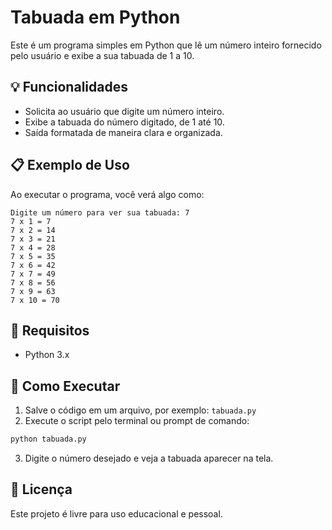 # Tabuada em Python

Este é um programa simples em Python que lê um número inteiro fornecido pelo usuário e exibe a sua tabuada de 1 a 10.

## 💡 Funcionalidades

- Solicita ao usuário que digite um número inteiro.
- Exibe a tabuada do número digitado, de 1 até 10.
- Saída formatada de maneira clara e organizada.

## 📋 Exemplo de Uso

Ao executar o programa, você verá algo como:

```
Digite um número para ver sua tabuada: 7
7 x 1 = 7
7 x 2 = 14
7 x 3 = 21
7 x 4 = 28
7 x 5 = 35
7 x 6 = 42
7 x 7 = 49
7 x 8 = 56
7 x 9 = 63
7 x 10 = 70
```

## 🧰 Requisitos

- Python 3.x

## 🚀 Como Executar

1. Salve o código em um arquivo, por exemplo: `tabuada.py`
2. Execute o script pelo terminal ou prompt de comando:

```bash
python tabuada.py
```
3. Digite o número desejado e veja a tabuada aparecer na tela.

## 📄 Licença
Este projeto é livre para uso educacional e pessoal.

